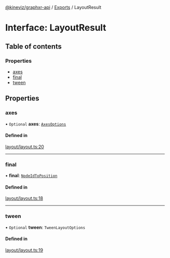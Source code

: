 [@kineviz/graphxr-api](../README.md) / [Exports](../modules.md) / LayoutResult

# Interface: LayoutResult

## Table of contents

### Properties

- [axes](LayoutResult.md#axes)
- [final](LayoutResult.md#final)
- [tween](LayoutResult.md#tween)

## Properties

### axes

• `Optional` **axes**: [`AxesOptions`](AxesOptions.md)

#### Defined in

[layout/layout.ts:20](https://bitbucket.org/kineviz/graphxr-api/src/c752a8c/src/layout/layout.ts#lines-20)

___

### final

• **final**: [`NodeIdToPosition`](../modules.md#nodeidtoposition)

#### Defined in

[layout/layout.ts:18](https://bitbucket.org/kineviz/graphxr-api/src/c752a8c/src/layout/layout.ts#lines-18)

___

### tween

• `Optional` **tween**: `TweenLayoutOptions`

#### Defined in

[layout/layout.ts:19](https://bitbucket.org/kineviz/graphxr-api/src/c752a8c/src/layout/layout.ts#lines-19)
